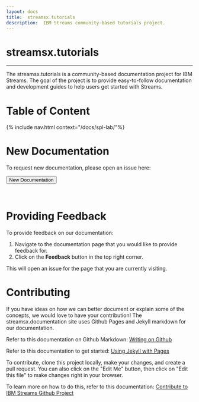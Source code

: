 ```yaml
---
layout: docs
title:  streamsx.tutorials
description:  IBM Streams community-based tutorials project.  
---
```


# streamsx.tutorials
---
The streamsx.tutorials is a community-based documentation project for IBM Streams.
The goal of the project is to provide easy-to-follow documentation and development guides to help users get started with Streams.

# Table of Content
<div class="toctest">
{% include nav.html context="/docs/spl-lab/"%}
</div>

# New Documentation

To request new documentation, please open an issue here:

   <form action="https://github.com/IBMStreams/streamsx.documentation/issues/new" target="_blank">
  	  <input type="submit" value="New Documentation">
   </form>
<br>

# Providing Feedback

To provide feedback on our documentation:

1.  Navigate to the documentation page that you would like to provide feedback for.
1.  Click on the **Feedback** button in the top right corner.

This will open an issue for the page that you are currently visiting.  

# Contributing

If you have ideas on how we can better document or explain some of the concepts, we would love to have your contribution!  The streamsx.documentation site uses Github Pages and Jekyll markdown for our documentation.

Refer to this documentation on Github Markdown:  [Writing on Github](https://help.github.com/categories/writing-on-github)

Refer to this documentation to get started:  [Using Jekyll with Pages](https://help.github.com/articles/using-jekyll-with-pages/)  

To contribute, clone this project locally, make your changes, and create a pull request. You can also click on the "Edit Me" button, then click on "Edit this file" to make changes right in your browser.

To learn more on how to do this, refer to this documentation:  [Contribute to IBM Streams Github Project](https://developer.ibm.com/streamsdev/docs/contribute-github-project/)
